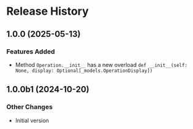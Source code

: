 # Release History

## 1.0.0 (2025-05-13)

### Features Added

  - Method `Operation.__init__` has a new overload `def __init__(self: None, display: Optional[_models.OperationDisplay])`

## 1.0.0b1 (2024-10-20)

### Other Changes

  - Initial version
